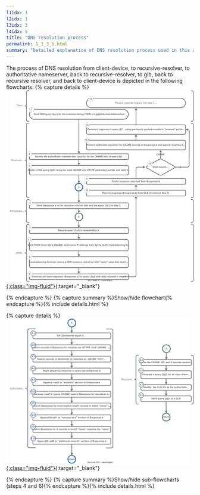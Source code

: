```yaml
---
l1idx: 1
l2idx: 1
l3idx: 3
l4idx: 5
title: "DNS resolution process"
permalink: 1_1_3_5.html
summary: "Detailed explanation of DNS resolution process used in this architecture."
---
```


The process of DNS resolution from client-device, to recursive-resolver, to authoritative nameserver, back to recursive-resolver, to glb, back to recursive resolver, and back to client-device is depicted in the following flowcharts:
{% capture details %}
[![image](./dglb-resolution-flowchart.drawio.svg){:class="img-fluid"}](./pages/1/1%20(dglb)/dglb-resolution-flowchart.drawio.svg){:target="_blank"}

{% endcapture %}
{% capture summary %}Show/hide flowchart{% endcapture %}{% include details.html %}

{% capture details %}
[![image](./dglb-resolution-flowchart4.drawio.svg){:class="img-fluid"}](./pages/1/1%20(dglb)/dglb-resolution-flowchart4.drawio.svg){:target="_blank"}

{% endcapture %}
{% capture summary %}Show/hide sub-flowcharts (steps 4 and 6){% endcapture %}{% include details.html %}
